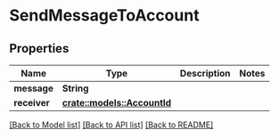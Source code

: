 # SendMessageToAccount

## Properties

Name | Type | Description | Notes
------------ | ------------- | ------------- | -------------
**message** | **String** |  | 
**receiver** | [**crate::models::AccountId**](AccountId.md) |  | 

[[Back to Model list]](../README.md#documentation-for-models) [[Back to API list]](../README.md#documentation-for-api-endpoints) [[Back to README]](../README.md)


